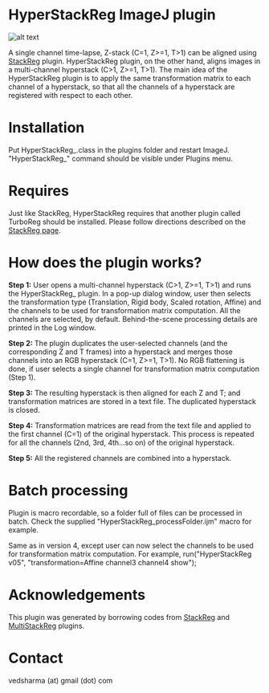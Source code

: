 # HyperStackReg ImageJ plugin

![alt text](https://github.com/ved-sharma/HyperStackReg/blob/master/Data/Example%20hyperstack%20-%20before%20vs%20after.gif "Example image")

A single channel time-lapse, Z-stack (C=1, Z>=1, T>1) can be aligned using [StackReg](http://bigwww.epfl.ch/thevenaz/stackreg/) plugin. HyperStackReg plugin, on the other hand, aligns images in a multi-channel hyperstack (C>1, Z>=1, T>1). The main idea of the HyperStackReg plugin is to apply the same transformation matrix to each channel of a hyperstack, so that all the channels of a hyperstack are registered with respect to each other.

# Installation
Put HyperStackReg_.class in the plugins folder and restart ImageJ. "HyperStackReg_" command should be visible under Plugins menu.

# Requires
Just like StackReg, HyperStackReg requires that another plugin called TurboReg should be installed. Please follow directions described on the [StackReg page](http://bigwww.epfl.ch/thevenaz/stackreg/).

# How does the plugin works?
**Step 1:** User opens a multi-channel hyperstack (C>1, Z>=1, T>1) and runs the HyperStackReg_ plugin. In a pop-up dialog window, user then selects the transformation type (Translation, Rigid body, Scaled rotation, Affine) and the channels to be used for transformation matrix computation. All the channels are selected, by default. Behind-the-scene processing details are printed in the Log window.

**Step 2:** The plugin duplicates the user-selected channels (and the corresponding Z and T frames) into a hyperstack and merges those channels into an RGB hyperstack (C=1, Z>=1, T>1). No RGB flattening is done, if user selects a single channel for transformation matrix computation (Step 1).

**Step 3:** The resulting hyperstack is then aligned for each Z and T; and transformation matrices are stored in a text file. The duplicated hyperstack is closed.

**Step 4:** Transformation matrices are read from the text file and applied to the first channel (C=1) of the original hyperstack. This process is repeated for all the channels (2nd, 3rd, 4th...so on) of the original hyperstack.

**Step 5:** All the registered channels are combined into a hyperstack.

# Batch processing
Plugin is macro recordable, so a folder full of files can be processed in batch. Check the supplied "HyperStackReg_processFolder.ijm" macro for example.

Same as in version 4, except user can now select the channels to be used for transformation matrix computation. For example,
    run("HyperStackReg v05", "transformation=Affine channel3 channel4 show");

# Acknowledgements
This plugin was generated by borrowing codes from [StackReg](http://bigwww.epfl.ch/thevenaz/stackreg/) and [MultiStackReg](http://bradbusse.net/downloads.html) plugins.

# Contact
vedsharma (at) gmail (dot) com

    
    
